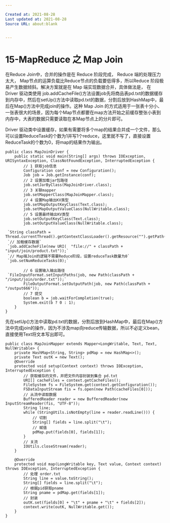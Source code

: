 ```yaml
---

Created at: 2021-08-28
Last updated at: 2021-08-28
Source URL: about:blank


---
```


# 15-MapReduce 之 Map Join


在Reduce Join中，合并的操作是在 Reduce 阶段完成， Reduce 端的处理压力太大， Map节点的运算负载比Reduce节点的负载要低得多，所以Reduce 阶段极易产生数据倾斜。解决方案就是在 Map 端实现数据合并，具体做法是， 在 Driver 驱动类使用 job.addCacheFile()方法设置job先将商品表pd.txt的数据缓存到内存中，然后在setUp()方法中读取pd.txt的数据，分割后放到HashMap中，最后在Map()方法中完成join的操作。这种 Map Join 的方式适用于一张表十分小、一张表很大的场景，因为每个Map节点都要在map方法开始之前缓存整张小表到内存中，大表的数据只需要读取在本Map节点上的分片即可。

Driver 驱动类中设置缓存，如果有需要将多个map的结果合并成一个文件，那么可以设置ReduceTask的个数为1并写1个reduce，这里就不写了，直接设置ReduceTask的个数为0，将map的结果作为输出。
```
public class MapJoinDriver {
    public static void main(String[] args) throws IOException, URISyntaxException, ClassNotFoundException, InterruptedException {
        // 1 获取job信息
        Configuration conf = new Configuration();
        Job job = Job.getInstance(conf);
        // 2 设置加载jar包路径
        job.setJarByClass(MapJoinDriver.class);
        // 3 关联mapper
        job.setMapperClass(MapJoinMapper.class);
        // 4 设置Map输出KV类型
        job.setMapOutputKeyClass(Text.class);
        job.setMapOutputValueClass(NullWritable.class);
        // 5 设置最终输出KV类型
        job.setOutputKeyClass(Text.class);
        job.setOutputValueClass(NullWritable.class);

 `String classPath = Thread.currentThread().getContextClassLoader().getResource("").getPath();`
 `// 加载缓存数据`
 `job.addCacheFile(new URI(  "file://" + classPath + "input/join/product.txt"));`
 `// Map端Join的逻辑不需要Reduce阶段，设置reduceTask数量为0`
 `job.setNumReduceTasks(0);`

        // 6 设置输入输出路径
 `FileInputFormat.setInputPaths(job, new Path(classPath + "/input/join/order.txt"));`
        FileOutputFormat.setOutputPath(job, new Path(classPath + "/output666"));
        // 7 提交
        boolean b = job.waitForCompletion(true);
        System.exit(b ? 0 : 1);
    }
}
```

先在setUp()方法中读取pd.txt的数据，分割后放到HashMap中，最后在Map()方法中完成join的操作，因为不涉及map向reduce传输数据，所以不必定义bean，直接使用Text将文本写出即可。
```
public class MapJoinMapper extends Mapper<LongWritable, Text, Text, NullWritable> {
    private HashMap<String, String> pdMap = new HashMap<>();
    private Text outK = new Text();
    @Override
    protected void setup(Context context) throws IOException, InterruptedException {
        // 获取缓存的文件，并把文件内容封装到集合 pd.txt
        URI[] cacheFiles = context.getCacheFiles();
        FileSystem fs = FileSystem.get(context.getConfiguration());
        FSDataInputStream fis = fs.open(new Path(cacheFiles[0]));
        // 从流中读取数据
        BufferedReader reader = new BufferedReader(new InputStreamReader(fis, "UTF-8"));
        String line;
        while (StringUtils.isNotEmpty(line = reader.readLine())) {
            // 切割
            String[] fields = line.split("\t");
            // 赋值
            pdMap.put(fields[0], fields[1]);
        }
        // 关流
        IOUtils.closeStream(reader);
    }

    @Override
    protected void map(LongWritable key, Text value, Context context) throws IOException, InterruptedException {
        // 处理 order.txt
        String line = value.toString();
        String[] fields = line.split("\t");
        // 根据pid获取pname
        String pname = pdMap.get(fields[1]);
        // 封装
        outK.set(fields[0] + "\t" + pname + "\t" + fields[2]);
        context.write(outK, NullWritable.get());
    }
}
```

